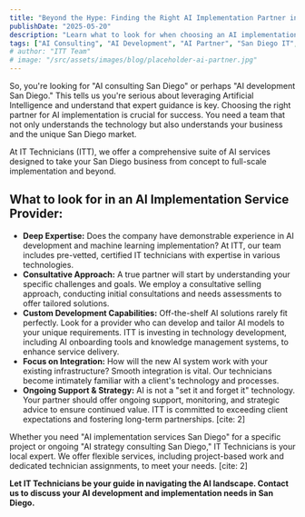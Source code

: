 ```yaml
---
title: "Beyond the Hype: Finding the Right AI Implementation Partner in San Diego"
publishDate: "2025-05-20"
description: "Learn what to look for when choosing an AI implementation partner in San Diego to ensure your AI projects are successful and align with your business goals."
tags: ["AI Consulting", "AI Development", "AI Partner", "San Diego IT", "ITT"]
# author: "ITT Team"
# image: "/src/assets/images/blog/placeholder-ai-partner.jpg"
---
```


So, you're looking for "AI consulting San Diego" or perhaps "AI development San Diego." This tells us you're serious about leveraging Artificial Intelligence and understand that expert guidance is key. Choosing the right partner for AI implementation is crucial for success. You need a team that not only understands the technology but also understands your business and the unique San Diego market.

At IT Technicians (ITT), we offer a comprehensive suite of AI services designed to take your San Diego business from concept to full-scale implementation and beyond.

## What to look for in an AI Implementation Service Provider:

*   **Deep Expertise:** Does the company have demonstrable experience in AI development and machine learning implementation? At ITT, our team includes pre-vetted, certified IT technicians with expertise in various technologies.
*   **Consultative Approach:** A true partner will start by understanding your specific challenges and goals. We employ a consultative selling approach, conducting initial consultations and needs assessments to offer tailored solutions.
*   **Custom Development Capabilities:** Off-the-shelf AI solutions rarely fit perfectly. Look for a provider who can develop and tailor AI models to your unique requirements. ITT is investing in technology development, including AI onboarding tools and knowledge management systems, to enhance service delivery.
*   **Focus on Integration:** How will the new AI system work with your existing infrastructure? Smooth integration is vital. Our technicians become intimately familiar with a client's technology and processes.
*   **Ongoing Support & Strategy:** AI is not a "set it and forget it" technology. Your partner should offer ongoing support, monitoring, and strategic advice to ensure continued value. ITT is committed to exceeding client expectations and fostering long-term partnerships. [cite: 2]

Whether you need "AI implementation services San Diego" for a specific project or ongoing "AI strategy consulting San Diego," IT Technicians is your local expert. We offer flexible services, including project-based work and dedicated technician assignments, to meet your needs. [cite: 2]

**Let IT Technicians be your guide in navigating the AI landscape. Contact us to discuss your AI development and implementation needs in San Diego.**
